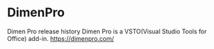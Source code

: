 # DimenPro
Dimen Pro release history
Dimen Pro is a VSTO(Visual Studio Tools for Office) add-in.
https://dimenpro.com/
